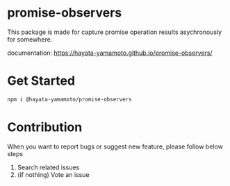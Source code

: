 # promise-observers

This package is made for capture promise operation results asychronously for somewhere.

documentation: https://hayata-yamamoto.github.io/promise-observers/

# Get Started

```bash
npm i @hayata-yamamoto/promise-observers
```

# Contribution

When you want to report bugs or suggest new feature, please follow below steps

1. Search related issues
1. (if nothing) Vote an issue
